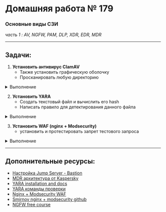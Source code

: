 # Домашняя работа № 179
### Основные виды СЗИ
*часть 1 : AV, NGFW, PAM, DLP, XDR, EDR, MDR*

---

## Задачи:


1. **Установить антивирус ClamAV**
    - Также установить графическую оболочку
    - Просканировать любую директорию


<details>
  <summary> Выполнение </summary>
  
В процессе

</details>

2. **Установить YARA**
    - Создать текстовый файл и вычислить его hash
    - Написать правило для детектирования данного файла


<details>
  <summary> Выполнение </summary>
  
В процессе

</details>

3. **Установить WAF (nginx + Modsecurity)**
    - установить и протестировать запрет тестового запроса


<details>
  <summary> Выполнение </summary>
  
В процессе

</details>


---

## Дополнительные ресурсы:

- [Настройка Jump Server - Bastion](https://habr.com/ru/companies/cloud4y/articles/530516/)
- [MDR архитектура от Kaspersky](https://support.kaspersky.com/MDR/ru-RU/196548.html)
- [YARA installation and docs](https://yara.readthedocs.io/en/latest/gettingstarted.html#)
- [YARA команды проверки]()
- [Nginx + Modsecurity WAF](https://opsshield.com/help/cpguard/install-modsecurity-with-nginx-on-debian-ubuntu/)
- [Smirnov nginx + modsecurity github](https://github.com/sm1lexops/Profile_challenges?tab=readme-ov-file#5-%D0%BF%D1%80%D0%B5%D0%B4%D0%BB%D0%BE%D0%B6%D0%B8%D1%82%D0%B5-%D1%81%D1%85%D0%B5%D0%BC%D1%83-%D0%B8%D0%BD%D1%82%D0%B5%D0%B3%D1%80%D0%B0%D1%86%D0%B8%D0%B8-web-application-firewall-waf-%D0%B2-%D0%B8%D0%BD%D1%84%D1%80%D0%B0%D1%81%D1%82%D1%80%D1%83%D0%BA%D1%82%D1%83%D1%80%D0%B5-%D0%BD%D0%B0%D0%BF%D0%B8%D1%88%D0%B8%D1%82%D0%B5-%D0%BA%D0%BE%D0%BD%D1%84%D0%B8%D0%B3%D1%83%D1%80%D0%B0%D1%86%D0%B8%D1%8E-%D0%B4%D0%BB%D1%8F-%D0%B2%D0%BD%D0%B5%D0%B4%D1%80%D0%B5%D0%BD%D0%B8%D1%8F-waf-%D0%BD%D0%B0%D0%BF%D1%80%D0%B8%D0%BC%D0%B5%D1%80-modsecurity-%D0%B2-nginx-%D0%BD%D0%B0%D0%BF%D0%B8%D1%88%D0%B8%D1%82%D0%B5-%D0%BA%D0%BE%D0%BD%D0%BA%D1%80%D0%B5%D1%82%D0%BD%D1%8B%D0%B5-%D0%BF%D1%80%D0%B8%D0%BC%D0%B5%D1%80%D1%8B-%D0%BF%D1%80%D0%B0%D0%B2%D0%B8%D0%BB-%D0%B1%D0%B5%D0%B7%D0%BE%D0%BF%D0%B0%D1%81%D0%BD%D0%BE%D1%81%D1%82%D0%B8-%D0%BA%D0%BE%D1%82%D0%BE%D1%80%D1%8B%D0%B5-%D0%B2%D1%8B-%D0%B1%D1%8B-%D0%BF%D1%80%D0%B8%D0%BC%D0%B5%D0%BD%D0%B8%D0%BB%D0%B8-%D0%B2-waf-%D0%BD%D0%B0%D0%BF%D1%80%D0%B8%D0%BC%D0%B5%D1%80-%D1%84%D0%B8%D0%BB%D1%8C%D1%82%D1%80%D0%B0%D1%86%D0%B8%D1%8F-sql-%D0%B8%D0%BD%D1%8A%D0%B5%D0%BA%D1%86%D0%B8%D0%B9-xss-%D0%B0%D1%82%D0%B0%D0%BA-%D0%B1%D0%BB%D0%BE%D0%BA%D0%B8%D1%80%D0%BE%D0%B2%D0%BA%D0%B0-%D0%B7%D0%B0%D0%B4%D0%B0%D0%BD%D0%BD%D1%8B%D1%85-%D0%BF%D0%B0%D1%82%D1%82%D0%B5%D1%80%D0%BD%D0%BE%D0%B2)
- [NGFW  free course](https://www.youtube.com/watch?v=uOMiC1-iwIc&list=PLqio-3dnMW5_2cStMfIezwcAzzDCjX86C)
